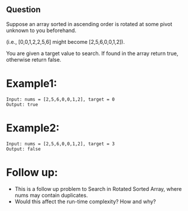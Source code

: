 ## Question
Suppose an array sorted in ascending order is rotated at some pivot unknown to you beforehand.

(i.e., [0,0,1,2,2,5,6] might become [2,5,6,0,0,1,2]).

You are given a target value to search. If found in the array return true, otherwise return false.

# Example1:
```
Input: nums = [2,5,6,0,0,1,2], target = 0
Output: true
```
# Example2:
```
Input: nums = [2,5,6,0,0,1,2], target = 3
Output: false
```

# Follow up:
- This is a follow up problem to Search in Rotated Sorted Array, where nums may contain duplicates.
- Would this affect the run-time complexity? How and why?

